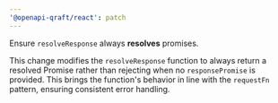 ```yaml
---
'@openapi-qraft/react': patch
---
```


Ensure `resolveResponse` always **resolves** promises.

This change modifies the `resolveResponse` function to always return a resolved Promise
rather than rejecting when no `responsePromise` is provided. This brings the function's
behavior in line with the `requestFn` pattern, ensuring consistent error handling.
